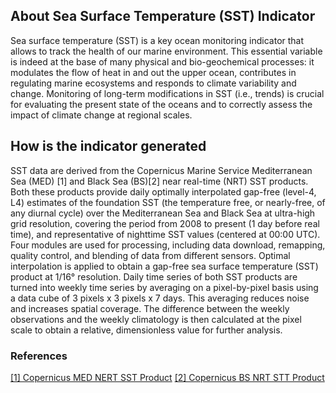 ## About Sea Surface Temperature (SST) Indicator
Sea surface temperature (SST) is a key ocean monitoring indicator that allows to track the health of our marine environment. This essential variable is indeed at the base of many physical and bio-geochemical processes: it modulates the flow of heat in and out the upper ocean, contributes in regulating marine ecosystems and responds to climate variability and change. Monitoring of long-term modifications in SST (i.e., trends) is crucial for evaluating the present state of the oceans and to correctly assess the impact of climate change at regional scales.

## How is the indicator generated
SST data are derived from the Copernicus Marine Service Mediterranean Sea (MED) [1] and Black Sea (BS)[2] near real-time (NRT) SST products. Both these products provide daily optimally interpolated gap-free (level-4, L4) estimates of the foundation SST (the temperature free, or nearly-free, of any diurnal cycle) over the Mediterranean Sea and Black Sea at ultra-high grid resolution, covering the period from 2008 to present (1 day before real time), and representative of nighttime SST values (centered at 00:00 UTC). Four modules are used for processing, including data download, remapping, quality control, and blending of data from different sensors. Optimal interpolation is applied to obtain a gap-free sea surface temperature (SST) product at 1/16° resolution. Daily time series of both SST products are turned into weekly time series by averaging on a pixel-by-pixel basis using a data cube of 3 pixels x 3 pixels x 7 days. This averaging reduces noise and increases spatial coverage. The difference between the weekly observations and the weekly climatology is then calculated at the pixel scale to obtain a relative, dimensionless value for further analysis.

### References
[[1] Copernicus MED NERT SST Product](https://doi.org/10.48670/moi-00173 )
[[2] Copernicus BS NRT STT Product ]( https://doi.org/10.48670/moi-00160)
